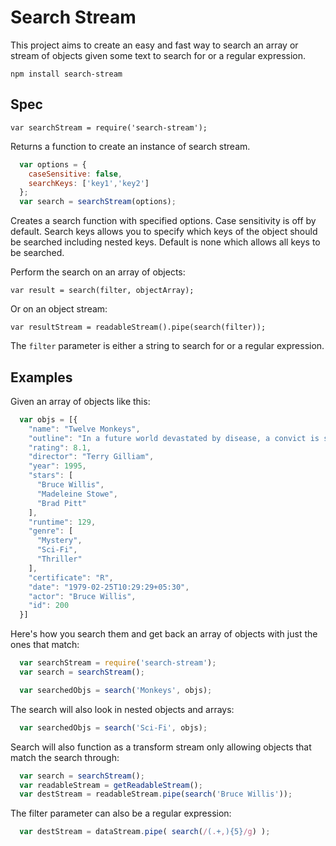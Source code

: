# Search Stream

This project aims to create an easy and fast way to search an array or stream of objects given some text to search for or a regular expression.

`npm install search-stream`

## Spec

`var searchStream = require('search-stream');`

Returns a function to create an instance of search stream.

```JavaScript
  var options = {
    caseSensitive: false,
    searchKeys: ['key1','key2']
  };
  var search = searchStream(options);
```
Creates a search function with specified options. Case sensitivity is off by default.  Search keys allows you to specify which keys of the object should be searched including nested keys.  Default is none which allows all keys to be searched.


Perform the search on an array of objects:

`var result = search(filter, objectArray);`

Or on an object stream:

`var resultStream = readableStream().pipe(search(filter));`

The `filter` parameter is either a string to search for or a regular expression.

## Examples
Given an array of objects like this:
```JavaScript
  var objs = [{
    "name": "Twelve Monkeys",
    "outline": "In a future world devastated by disease, a convict is sent back in time to gather information about the man-made virus that wiped out most of the human population on the planet.",
    "rating": 8.1,
    "director": "Terry Gilliam",
    "year": 1995,
    "stars": [
      "Bruce Willis",
      "Madeleine Stowe",
      "Brad Pitt"
    ],
    "runtime": 129,
    "genre": [
      "Mystery",
      "Sci-Fi",
      "Thriller"
    ],
    "certificate": "R",
    "date": "1979-02-25T10:29:29+05:30",
    "actor": "Bruce Willis",
    "id": 200
  }]
```

Here's how you search them and get back an array of objects with just the ones that match:

```JavaScript
  var searchStream = require('search-stream');
  var search = searchStream();

  var searchedObjs = search('Monkeys', objs);
```

The search will also look in nested objects and arrays:
```JavaScript
  var searchedObjs = search('Sci-Fi', objs);
```

Search will also function as a transform stream only allowing objects that match the search through:
```JavaScript
  var search = searchStream();
  var readableStream = getReadableStream();
  var destStream = readableStream.pipe(search('Bruce Willis'));
```

The filter parameter can also be a regular expression:
```JavaScript
  var destStream = dataStream.pipe( search(/(.+,){5}/g) );
```
